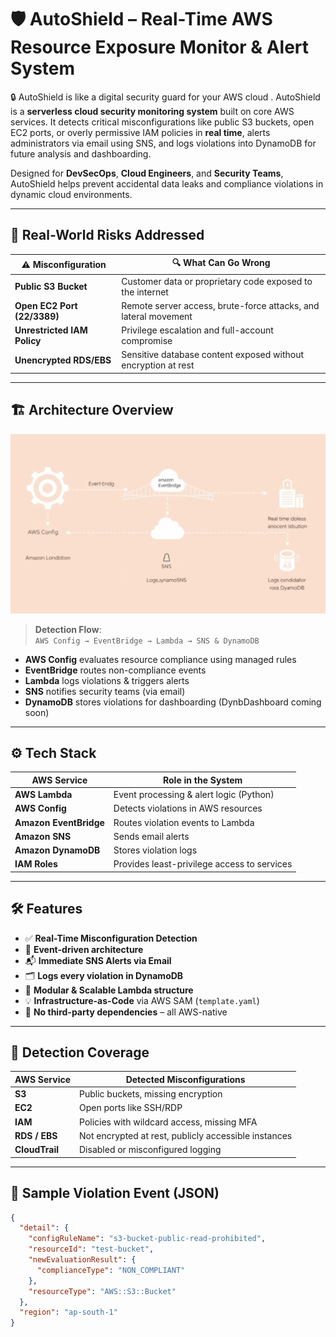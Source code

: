 # 🛡️ AutoShield – Real-Time AWS Resource Exposure Monitor & Alert System

🔒 AutoShield is like a digital security guard for your AWS cloud . AutoShield is a **serverless cloud security monitoring system** built on core AWS services. It detects critical misconfigurations like public S3 buckets, open EC2 ports, or overly permissive IAM policies in **real time**, alerts administrators via email using SNS, and logs violations into DynamoDB for future analysis and dashboarding.

Designed for **DevSecOps**, **Cloud Engineers**, and **Security Teams**, AutoShield helps prevent accidental data leaks and compliance violations in dynamic cloud environments.

---

## 🚨 Real-World Risks Addressed

| ⚠️ Misconfiguration      | 🔍 What Can Go Wrong                                                   |
|--------------------------|------------------------------------------------------------------------|
| **Public S3 Bucket**     | Customer data or proprietary code exposed to the internet              |
| **Open EC2 Port (22/3389)** | Remote server access, brute-force attacks, and lateral movement       |
| **Unrestricted IAM Policy** | Privilege escalation and full-account compromise                     |
| **Unencrypted RDS/EBS**  | Sensitive database content exposed without encryption at rest          |

---

## 🏗️ Architecture Overview

![AutoShield Architecture](architecture.png.png)

> **Detection Flow**:  
`AWS Config → EventBridge → Lambda → SNS & DynamoDB`

- **AWS Config** evaluates resource compliance using managed rules  
- **EventBridge** routes non-compliance events  
- **Lambda** logs violations & triggers alerts  
- **SNS** notifies security teams (via email)  
- **DynamoDB** stores violations for dashboarding (DynbDashboard coming soon)

---

## ⚙️ Tech Stack

| AWS Service      | Role in the System                              |
|------------------|--------------------------------------------------|
| **AWS Lambda**    | Event processing & alert logic (Python)         |
| **AWS Config**    | Detects violations in AWS resources             |
| **Amazon EventBridge** | Routes violation events to Lambda         |
| **Amazon SNS**    | Sends email alerts                              |
| **Amazon DynamoDB** | Stores violation logs                         |
| **IAM Roles**     | Provides least-privilege access to services     |

---

## 🛠 Features

- ✅ **Real-Time Misconfiguration Detection**
- 🔁 **Event-driven architecture**
- 📬 **Immediate SNS Alerts via Email**
- 🗂️ **Logs every violation in DynamoDB**
- 🧱 **Modular & Scalable Lambda structure**
- 💡 **Infrastructure-as-Code** via AWS SAM (`template.yaml`)
- 🚫 **No third-party dependencies** – all AWS-native

---

## 🔐 Detection Coverage

| AWS Service      | Detected Misconfigurations                            |
|------------------|--------------------------------------------------------|
| **S3**           | Public buckets, missing encryption                     |
| **EC2**          | Open ports like SSH/RDP                                |
| **IAM**          | Policies with wildcard access, missing MFA            |
| **RDS / EBS**    | Not encrypted at rest, publicly accessible instances   |
| **CloudTrail**   | Disabled or misconfigured logging                      |

---

## 🧪 Sample Violation Event (JSON)

```json
{
  "detail": {
    "configRuleName": "s3-bucket-public-read-prohibited",
    "resourceId": "test-bucket",
    "newEvaluationResult": {
      "complianceType": "NON_COMPLIANT"
    },
    "resourceType": "AWS::S3::Bucket"
  },
  "region": "ap-south-1"
}

